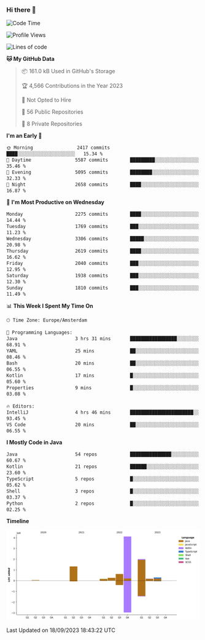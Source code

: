 ### Hi there 👋


<!--START_SECTION:waka-->
![Code Time](http://img.shields.io/badge/Code%20Time-3%2C564%20hrs%2033%20mins-blue)

![Profile Views](http://img.shields.io/badge/Profile%20Views-2-blue)

![Lines of code](https://img.shields.io/badge/From%20Hello%20World%20I%27ve%20Written-8.9%20million%20lines%20of%20code-blue)

**🐱 My GitHub Data** 

> 📦 161.0 kB Used in GitHub's Storage 
 > 
> 🏆 4,566 Contributions in the Year 2023
 > 
> 🚫 Not Opted to Hire
 > 
> 📜 56 Public Repositories 
 > 
> 🔑 8 Private Repositories 
 > 
**I'm an Early 🐤** 

```text
🌞 Morning                2417 commits        ████░░░░░░░░░░░░░░░░░░░░░   15.34 % 
🌆 Daytime                5587 commits        █████████░░░░░░░░░░░░░░░░   35.46 % 
🌃 Evening                5095 commits        ████████░░░░░░░░░░░░░░░░░   32.33 % 
🌙 Night                  2658 commits        ████░░░░░░░░░░░░░░░░░░░░░   16.87 % 
```
📅 **I'm Most Productive on Wednesday** 

```text
Monday                   2275 commits        ████░░░░░░░░░░░░░░░░░░░░░   14.44 % 
Tuesday                  1769 commits        ███░░░░░░░░░░░░░░░░░░░░░░   11.23 % 
Wednesday                3306 commits        █████░░░░░░░░░░░░░░░░░░░░   20.98 % 
Thursday                 2619 commits        ████░░░░░░░░░░░░░░░░░░░░░   16.62 % 
Friday                   2040 commits        ███░░░░░░░░░░░░░░░░░░░░░░   12.95 % 
Saturday                 1938 commits        ███░░░░░░░░░░░░░░░░░░░░░░   12.30 % 
Sunday                   1810 commits        ███░░░░░░░░░░░░░░░░░░░░░░   11.49 % 
```


📊 **This Week I Spent My Time On** 

```text
🕑︎ Time Zone: Europe/Amsterdam

💬 Programming Languages: 
Java                     3 hrs 31 mins       █████████████████░░░░░░░░   68.91 % 
YAML                     25 mins             ██░░░░░░░░░░░░░░░░░░░░░░░   08.46 % 
Bash                     20 mins             ██░░░░░░░░░░░░░░░░░░░░░░░   06.55 % 
Kotlin                   17 mins             █░░░░░░░░░░░░░░░░░░░░░░░░   05.60 % 
Properties               9 mins              █░░░░░░░░░░░░░░░░░░░░░░░░   03.08 % 

🔥 Editors: 
IntelliJ                 4 hrs 46 mins       ███████████████████████░░   93.45 % 
VS Code                  20 mins             ██░░░░░░░░░░░░░░░░░░░░░░░   06.55 % 
```

**I Mostly Code in Java** 

```text
Java                     54 repos            ███████████████░░░░░░░░░░   60.67 % 
Kotlin                   21 repos            ██████░░░░░░░░░░░░░░░░░░░   23.60 % 
TypeScript               5 repos             █░░░░░░░░░░░░░░░░░░░░░░░░   05.62 % 
Shell                    3 repos             █░░░░░░░░░░░░░░░░░░░░░░░░   03.37 % 
Python                   2 repos             █░░░░░░░░░░░░░░░░░░░░░░░░   02.25 % 
```



**Timeline**

![Lines of Code chart](https://raw.githubusercontent.com/powercasgamer/powercasgamer/master/assets/bar_graph.png)


 Last Updated on 18/09/2023 18:43:22 UTC
<!--END_SECTION:waka-->
